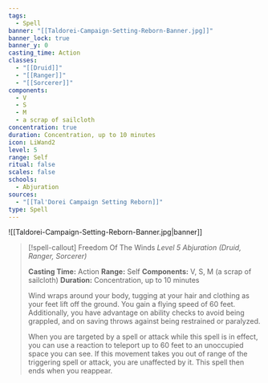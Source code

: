 ```yaml
---
tags:
  - Spell
banner: "[[Taldorei-Campaign-Setting-Reborn-Banner.jpg]]"
banner_lock: true
banner_y: 0
casting_time: Action
classes:
  - "[[Druid]]"
  - "[[Ranger]]"
  - "[[Sorcerer]]"
components:
  - V
  - S
  - M
  - a scrap of sailcloth
concentration: true
duration: Concentration, up to 10 minutes
icon: LiWand2
level: 5
range: Self
ritual: false
scales: false
schools:
  - Abjuration
sources:
  - "[[Tal'Dorei Campaign Setting Reborn]]"
type: Spell
---
```

![[Taldorei-Campaign-Setting-Reborn-Banner.jpg|banner]]
>[!spell-callout] Freedom Of The Winds
>_Level 5 Abjuration (Druid, Ranger, Sorcerer)_
>
>**Casting Time:** Action
>**Range:** Self
>**Components:** V, S, M (a scrap of sailcloth)
>**Duration:** Concentration, up to 10 minutes
>
>Wind wraps around your body, tugging at your hair and clothing as your feet lift off the ground. You gain a flying speed of 60 feet. Additionally, you have advantage on ability checks to avoid being grappled, and on saving throws against being restrained or paralyzed.
>
>When you are targeted by a spell or attack while this spell is in effect, you can use a reaction to teleport up to 60 feet to an unoccupied space you can see. If this movement takes you out of range of the triggering spell or attack, you are unaffected by it. This spell then ends when you reappear.

